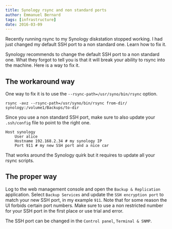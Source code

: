 ```yaml
---
title: Synology rsync and non standard ports
author: Emmanuel Bernard
tags: [infrastructure]
date: 2016-03-09
---
```

Recently running rsync to my Synology diskstation stopped working.
I had just changed my default SSH port to a non standard one.
Learn how to fix it.

Synology recommends to change the default SSH port to a non standard one.
What they forgot to tell you is that it will break your ability to rsync into the machine.
Here is a way to fix it.

## The workaround way

One way to fix it is to use the `--rsync-path=/usr/syno/bin/rsync` option.

    rsync -avz --rsync-path=/usr/syno/bin/rsync from-dir/ synology:/volume1/Backups/to-dir

Since you use a non standard SSH port, make sure to also update your `.ssh/config` file to point to the right one.

    
    Host synology
        User alice
        Hostname 192.168.2.34 # my synology IP
        Port 911 # my new SSH port and a nice car

That works around the Synology quirk but it requires to update all your rsync scripts.

## The proper way

Log to the web management console and open the `Backup & Replication` application.
Select `Backup Services` and update the `SSH encryption port` to match your new SSH port,
in my example `911`.
Note that for some reason the UI forbids certain port numbers.
Make sure to use a non restricted number for your SSH port in the first place or use trial and error.

The SSH port can be changed in the `Control panel`, `Terminal & SNMP`.
